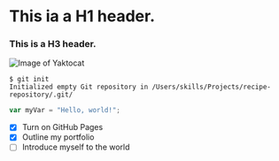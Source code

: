 # This ia a H1 header.

### This is a H3 header.


![Image of Yaktocat](https://octodex.github.com/images/yaktocat.png)

```
$ git init
Initialized empty Git repository in /Users/skills/Projects/recipe-repository/.git/
```

``` javascript
var myVar = "Hello, world!";
```

- [x] Turn on GitHub Pages
- [x] Outline my portfolio
- [ ] Introduce myself to the world

